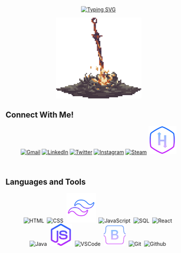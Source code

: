 
<div align="right">
  <img src="https://komarev.com/ghpvc/?username=frknsprnl&style=flat&color=blueviolet" alt=""/>
</div>

<div align="center">
  
[![Typing SVG](https://readme-typing-svg.herokuapp.com?font=Consolas&color=9034dc&center=true&vCenter=true&lines=Hi+there%2C+I'm+Furkan+%F0%9F%91%8B;Junior+Web+Developer)](https://git.io/typing-svg)
  
</div>

<div align="center"> <img src="https://raw.githubusercontent.com/TanZng/TanZng/master/assets/bonefire.gif"> </div>


## Connect With Me!

<p align="center">
	<a href="mailto:frknsprnl@hotmail.com"><img src="https://img.icons8.com/nolan/344/gmail.png" title="Gmail"  width="80" height="80" alt="Gmail"/></a>
	<a href="https://www.linkedin.com/in/furkansupurenel/"><img src="https://img.icons8.com/nolan/344/linkedin.png" title="LinkedIn"  width="80" height="80" alt="LinkedIn"/></a>
	<a href="https://twitter.com/frknsprnl"><img src="https://img.icons8.com/nolan/344/twitter.png" width="80" title="Twitter"  height="80" alt="Twitter"/></a>
	<a href="https://www.instagram.com/frknsprnl/"><img src="https://img.icons8.com/nolan/344/instagram-new.png" title="Instagram"  width="80" height="80" alt="Instagram"/></a>
  <a href="https://steamcommunity.com/id/StreaksWild"><img src="https://img.icons8.com/nolan/344/steam--v2.png" title="Steam"  width="80" height="80" alt="Steam"/></a>
  <a href="https://www.hackerrank.com/frknsprnl?hr_r=1"><img src="https://github.com/frknsprnl/logo-works/blob/main/hackerrankOutline.png" title="Hackerrank"  width="76" height="76" alt="Hackerrank"/></a>  
</p>

<br>

## Languages and Tools
<div align="center">
  <img src="https://img.icons8.com/nolan/344/html-5.png" title="HTML5" alt="HTML" width="80" height="80"/>&nbsp;
  <img src="https://img.icons8.com/nolan/344/css-filetype.png"  title="CSS3" alt="CSS" width="80" height="80"/>&nbsp;
  <img src="https://github.com/frknsprnl/logo-works/blob/main/tailwindOutline.png"  title="Tailwind CSS" alt="Tailwind CSS" width="80" height="80"/>&nbsp;
  <img src="https://img.icons8.com/nolan/344/javascript.png" title="JavaScript" alt="JavaScript" width="80" height="80"/>&nbsp;
  <img src="https://img.icons8.com/nolan/452/sql.png" title="SQL" alt="SQL" width="80" height="80"/>&nbsp;
  <img src="https://img.icons8.com/nolan/344/react-native.png" title="React" alt="React" width="80" height="80"/>&nbsp;
  <br>
  <img src="https://img.icons8.com/nolan/344/java-coffee-cup-logo.png" title="Java" alt="Java" width="60" height="60"/>&nbsp;
  <img src="https://github.com/frknsprnl/logo-works/blob/main/nodejs.png" title="NodeJS" alt="NodeJS" width="60" height="60"/>&nbsp;
  <img src="https://img.icons8.com/nolan/344/visual-studio.png" title="VSCode" alt="VSCode" width="60" height="60"/>&nbsp;
  <img src="https://github.com/frknsprnl/logo-works/blob/main/bootstrapOutline.png" title="Bootstrap" width="60" height="60"/>&nbsp;
  <img src="https://img.icons8.com/nolan/344/git.png" title="Git" color="white" alt="Git" width="60" height="60"/>&nbsp;
  <img src="https://img.icons8.com/nolan/344/github.png" title="Github" alt="Github" width="60" height="60"/>&nbsp;
</div>

<br> <br>




<!--
**frknsprnl/frknsprnl** is a ✨ _special_ ✨ repository because its `README.md` (this file) appears on your GitHub profileGithub

Here are some ideas to get you started:

- 🔭 I’m currently working on ...
- 🌱 I’m currently learning ...
- 👯 I’m looking to collaborate on ...
- 🤔 I’m looking for help with ...
- 💬 Ask me about ...
- 📫 How to reach me: ...
- 😄 Pronouns: ...
- ⚡ Fun fact: ...
-->
